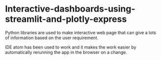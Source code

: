 # Interactive-dashboards-using-streamlit-and-plotly-express
Python libraries are used to make interactive web page that can give a lots of information based on the user requirement.

IDE atom has been used to work and it makes the work easier by automatically rerunning the app in the browser on a change.
